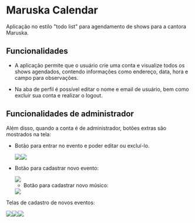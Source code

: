 # Maruska Calendar

Aplicação no estilo "todo list" para agendamento de shows para a cantora Maruska.

## Funcionalidades

- A aplicação permite que o usuário crie uma conta e visualize todos os shows agendados, contendo informações como endereço, data, hora e campo para observações.

- Na aba de perfil é possível editar o nome e email de usuário, bem como excluir sua conta e realizar o logout.

## Funcionalidades de administrador

Além disso, quando a conta é de administrador, botões extras são mostrados na tela:

- Botão para entrar no evento e poder editar ou excluí-lo.

  <img src='./readme/images/enter-button.jpeg'><img src='./readme/images/inside-event.jpeg'>

- Botão para cadastrar novo evento:

  <img src='./readme/images/new-event.jpeg'>

  - Botão para cadastrar novo músico:

  <img src='./readme/images/new-musician.jpeg'>

Telas de cadastro de novos eventos:

<img src='./readme/images/event-form.jpeg'><img src='./readme/images/add-musician-form.jpeg'><img src='./readme/images/event-review.jpeg'>
